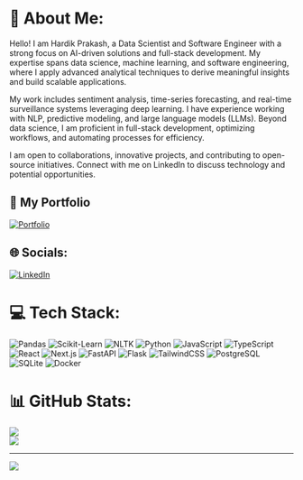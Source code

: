 # 💫 About Me:

Hello! I am Hardik Prakash, a Data Scientist and Software Engineer with a strong focus on AI-driven solutions and full-stack development. My expertise spans data science, machine learning, and software engineering, where I apply advanced analytical techniques to derive meaningful insights and build scalable applications.

My work includes sentiment analysis, time-series forecasting, and real-time surveillance systems leveraging deep learning. I have experience working with NLP, predictive modeling, and large language models (LLMs). Beyond data science, I am proficient in full-stack development, optimizing workflows, and automating processes for efficiency.

I am open to collaborations, innovative projects, and contributing to open-source initiatives. Connect with me on LinkedIn to discuss technology and potential opportunities.

## 📄 My Portfolio
[![Portfolio](https://img.shields.io/badge/Portfolio-%23000000.svg?style=for-the-badge&logo=vercel&logoColor=white)](https://hardikprakash-dev.vercel.app)


## 🌐 Socials:
[![LinkedIn](https://img.shields.io/badge/LinkedIn-%230077B5.svg?logo=linkedin&logoColor=white)](https://linkedin.com/in/hardik-prakash)

# 💻 Tech Stack:
![Pandas](https://img.shields.io/badge/pandas-%23150458.svg?style=for-the-badge&logo=pandas&logoColor=white) 
![Scikit-Learn](https://img.shields.io/badge/scikit--learn-%23F7931E.svg?style=for-the-badge&logo=scikit-learn&logoColor=white) 
![NLTK](https://img.shields.io/badge/NLTK-%2344a832.svg?style=for-the-badge&logo=python&logoColor=white) 
![Python](https://img.shields.io/badge/python-3670A0?style=for-the-badge&logo=python&logoColor=ffdd54) 
![JavaScript](https://img.shields.io/badge/javascript-%23323330.svg?style=for-the-badge&logo=javascript&logoColor=%23F7DF1E) 
![TypeScript](https://img.shields.io/badge/typescript-%23007ACC.svg?style=for-the-badge&logo=typescript&logoColor=white) 
![React](https://img.shields.io/badge/react-%2320232a.svg?style=for-the-badge&logo=react&logoColor=%2361DAFB) 
![Next.js](https://img.shields.io/badge/Next-black?style=for-the-badge&logo=next.js&logoColor=white) 
![FastAPI](https://img.shields.io/badge/FastAPI-%2300C7B7.svg?style=for-the-badge&logo=fastapi&logoColor=white) 
![Flask](https://img.shields.io/badge/flask-%23000.svg?style=for-the-badge&logo=flask&logoColor=white) 
![TailwindCSS](https://img.shields.io/badge/tailwindcss-%2338B2AC.svg?style=for-the-badge&logo=tailwind-css&logoColor=white) 
![PostgreSQL](https://img.shields.io/badge/PostgreSQL-%234ea94b.svg?style=for-the-badge&logo=postgresql&logoColor=white) 
![SQLite](https://img.shields.io/badge/SQLite-%23003B57.svg?style=for-the-badge&logo=sqlite&logoColor=white) 
![Docker](https://img.shields.io/badge/docker-%230db7ed.svg?style=for-the-badge&logo=docker&logoColor=white)

# 📊 GitHub Stats:
![](https://github-readme-streak-stats.herokuapp.com/?user=hardikprakash&theme=dark&hide_border=false)<br/>
![](https://github-readme-stats.vercel.app/api/top-langs/?username=hardikprakash&theme=dark&hide_border=false&include_all_commits=true&count_private=true&layout=compact)

---
[![](https://visitcount.itsvg.in/api?id=hardikprakash&icon=0&color=0)](https://visitcount.itsvg.in)
